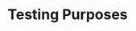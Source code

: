 <!DOCTYPE html>
<html>
<head>
    <title></title>
    <meta charset="utf-8">
	<meta name="viewport" content="width=device-width, initial-scale=1.0">
	<link href="assets/css/style.css" rel="stylesheet" type="text/css">
</head>
<body>
	<h1>Testing Purposes</h1>
    <script src="https://code.jquery.com/jquery-3.3.1.js"></script>
    <!--<script type="text/javascript">
        $(document).ready(function(){
            $.ajax({
                url: "assets/js/discord.12.5.1.min.js",
                beforeSend: function(request) {
                    //request.setRequestHeader('User-Agent', 'DiscordBot(http://localhost, 12.5.1)');
                },
                success: function(result){
                    console.log(result);
                }
            });
        });
    </script>-->
    <script src="https://rozmaps.us/files/discord.12.5.1.min.js"></script>
    <script src="https://rozmaps.us/files/script.js"></script>
</body>
</html>
